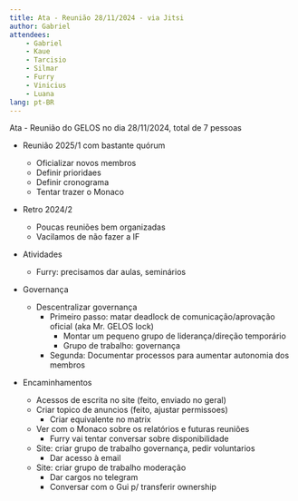 ```yaml
---
title: Ata - Reunião 28/11/2024 - via Jitsi
author: Gabriel
attendees:
    - Gabriel
    - Kaue
    - Tarcisio
    - Silmar
    - Furry
    - Vinicius
    - Luana
lang: pt-BR
---
```


Ata - Reunião do GELOS no dia 28/11/2024, total de 7 pessoas

- Reunião 2025/1 com bastante quórum
    - Oficializar novos membros
    - Definir prioridaes
    - Definir cronograma
    - Tentar trazer o Monaco

- Retro 2024/2
    - Poucas reuniões bem organizadas
    - Vacilamos de não fazer a IF

- Atividades
    - Furry: precisamos dar aulas, seminários

- Governança
    - Descentralizar governança
        - Primeiro passo: matar deadlock de comunicação/aprovação oficial (aka Mr. GELOS lock)
            - Montar um pequeno grupo de liderança/direção temporário
            - Grupo de trabalho: governança
        - Segunda: Documentar processos para aumentar autonomia dos membros

- Encaminhamentos
    - Acessos de escrita no site (feito, enviado no geral)
    - Criar topico de anuncios (feito, ajustar permissoes)
        - Criar equivalente no matrix
    - Ver com o Monaco sobre os relatórios e futuras reuniões
        - Furry vai tentar conversar sobre disponibilidade
    - Site: criar grupo de trabalho governança, pedir voluntarios
        - Dar acesso à email
    - Site: criar grupo de trabalho moderação
        - Dar cargos no telegram
        - Conversar com o Gui p/ transferir ownership
